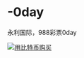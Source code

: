 # -0day
永利国际，988彩票0day
<script src="https://satoshibox.com/js/embed.js" type="text/javascript" crossorigin="anonymous"></script><a href="http://satoshibox.com/63qbmmptqdaebf657v8mgcac" class="satoshibox-link"><img src="https://satoshibox.com/img/button-bitcoin.svg" alt="用比特币购买"></a>
